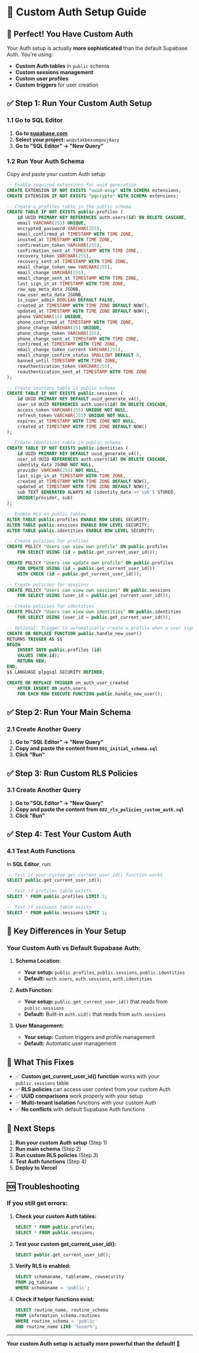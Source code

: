# 🔐 Custom Auth Setup Guide

## 🎯 **Perfect! You Have Custom Auth**

Your Auth setup is actually **more sophisticated** than the default Supabase Auth. You're using:
- **Custom Auth tables** in `public` schema
- **Custom sessions management**
- **Custom user profiles**
- **Custom triggers** for user creation

## ✅ **Step 1: Run Your Custom Auth Setup**

### **1.1 Go to SQL Editor**
1. **Go to [supabase.com](https://supabase.com)**
2. **Select your project:** `wuqvtakbexumqoujdazy`
3. **Go to "SQL Editor" → "New Query"**

### **1.2 Run Your Auth Schema**
Copy and paste your custom Auth setup:

```sql
-- Enable required extensions for uuid generation
CREATE EXTENSION IF NOT EXISTS "uuid-ossp" WITH SCHEMA extensions;
CREATE EXTENSION IF NOT EXISTS "pgcrypto" WITH SCHEMA extensions;

-- Create a profiles table in the public schema
CREATE TABLE IF NOT EXISTS public.profiles (
    id UUID PRIMARY KEY REFERENCES auth.users(id) ON DELETE CASCADE,
    email VARCHAR(255) UNIQUE,
    encrypted_password VARCHAR(255),
    email_confirmed_at TIMESTAMP WITH TIME ZONE,
    invited_at TIMESTAMP WITH TIME ZONE,
    confirmation_token VARCHAR(255),
    confirmation_sent_at TIMESTAMP WITH TIME ZONE,
    recovery_token VARCHAR(255),
    recovery_sent_at TIMESTAMP WITH TIME ZONE,
    email_change_token_new VARCHAR(255),
    email_change VARCHAR(255),
    email_change_sent_at TIMESTAMP WITH TIME ZONE,
    last_sign_in_at TIMESTAMP WITH TIME ZONE,
    raw_app_meta_data JSONB,
    raw_user_meta_data JSONB,
    is_super_admin BOOLEAN DEFAULT FALSE,
    created_at TIMESTAMP WITH TIME ZONE DEFAULT NOW(),
    updated_at TIMESTAMP WITH TIME ZONE DEFAULT NOW(),
    phone VARCHAR(15) UNIQUE,
    phone_confirmed_at TIMESTAMP WITH TIME ZONE,
    phone_change VARCHAR(15) UNIQUE,
    phone_change_token VARCHAR(255),
    phone_change_sent_at TIMESTAMP WITH TIME ZONE,
    confirmed_at TIMESTAMP WITH TIME ZONE,
    email_change_token_current VARCHAR(255),
    email_change_confirm_status SMALLINT DEFAULT 0,
    banned_until TIMESTAMP WITH TIME ZONE,
    reauthentication_token VARCHAR(255),
    reauthentication_sent_at TIMESTAMP WITH TIME ZONE
);

-- Create sessions table in public schema
CREATE TABLE IF NOT EXISTS public.sessions (
    id UUID PRIMARY KEY DEFAULT uuid_generate_v4(),
    user_id UUID REFERENCES auth.users(id) ON DELETE CASCADE,
    access_token VARCHAR(255) UNIQUE NOT NULL,
    refresh_token VARCHAR(255) UNIQUE NOT NULL,
    expires_at TIMESTAMP WITH TIME ZONE NOT NULL,
    created_at TIMESTAMP WITH TIME ZONE DEFAULT NOW()
);

-- Create identities table in public schema
CREATE TABLE IF NOT EXISTS public.identities (
    id UUID PRIMARY KEY DEFAULT uuid_generate_v4(),
    user_id UUID REFERENCES auth.users(id) ON DELETE CASCADE,
    identity_data JSONB NOT NULL,
    provider VARCHAR(255) NOT NULL,
    last_sign_in_at TIMESTAMP WITH TIME ZONE,
    created_at TIMESTAMP WITH TIME ZONE DEFAULT NOW(),
    updated_at TIMESTAMP WITH TIME ZONE DEFAULT NOW(),
    sub TEXT GENERATED ALWAYS AS (identity_data->>'sub') STORED,
    UNIQUE(provider, sub)
);

-- Enable RLS on public tables
ALTER TABLE public.profiles ENABLE ROW LEVEL SECURITY;
ALTER TABLE public.sessions ENABLE ROW LEVEL SECURITY;
ALTER TABLE public.identities ENABLE ROW LEVEL SECURITY;

-- Create policies for profiles
CREATE POLICY "Users can view own profile" ON public.profiles
    FOR SELECT USING (id = public.get_current_user_id());

CREATE POLICY "Users can update own profile" ON public.profiles
    FOR UPDATE USING (id = public.get_current_user_id())
    WITH CHECK (id = public.get_current_user_id());

-- Create policies for sessions
CREATE POLICY "Users can view own sessions" ON public.sessions
    FOR SELECT USING (user_id = public.get_current_user_id());

-- Create policies for identities
CREATE POLICY "Users can view own identities" ON public.identities
    FOR SELECT USING (user_id = public.get_current_user_id());

-- Optional: Trigger to automatically create a profile when a user signs up
CREATE OR REPLACE FUNCTION public.handle_new_user()
RETURNS TRIGGER AS $$
BEGIN
    INSERT INTO public.profiles (id)
    VALUES (NEW.id);
    RETURN NEW;
END;
$$ LANGUAGE plpgsql SECURITY DEFINER;

CREATE OR REPLACE TRIGGER on_auth_user_created
    AFTER INSERT ON auth.users
    FOR EACH ROW EXECUTE FUNCTION public.handle_new_user();
```

## ✅ **Step 2: Run Your Main Schema**

### **2.1 Create Another Query**
1. **Go to "SQL Editor" → "New Query"**
2. **Copy and paste the content from `001_initial_schema.sql`**
3. **Click "Run"**

## ✅ **Step 3: Run Custom RLS Policies**

### **3.1 Create Another Query**
1. **Go to "SQL Editor" → "New Query"**
2. **Copy and paste the content from `002_rls_policies_custom_auth.sql`**
3. **Click "Run"**

## ✅ **Step 4: Test Your Custom Auth**

### **4.1 Test Auth Functions**
In **SQL Editor**, run:

```sql
-- Test if your custom get_current_user_id() function works
SELECT public.get_current_user_id();

-- Test if profiles table exists
SELECT * FROM public.profiles LIMIT 1;

-- Test if sessions table exists
SELECT * FROM public.sessions LIMIT 1;
```

## 🎯 **Key Differences in Your Setup**

### **Your Custom Auth vs Default Supabase Auth:**

1. **Schema Location:**
   - **Your setup:** `public.profiles`, `public.sessions`, `public.identities`
   - **Default:** `auth.users`, `auth.sessions`, `auth.identities`

2. **Auth Function:**
   - **Your setup:** `public.get_current_user_id()` that reads from `public.sessions`
   - **Default:** Built-in `auth.uid()` that reads from `auth.sessions`

3. **User Management:**
   - **Your setup:** Custom triggers and profile management
   - **Default:** Automatic user management

## 🔧 **What This Fixes**

- ✅ **Custom get_current_user_id() function** works with your `public.sessions` table
- ✅ **RLS policies** can access user context from your custom Auth
- ✅ **UUID comparisons** work properly with your setup
- ✅ **Multi-tenant isolation** functions with your custom Auth
- ✅ **No conflicts** with default Supabase Auth functions

## 🚀 **Next Steps**

1. **Run your custom Auth setup** (Step 1)
2. **Run main schema** (Step 2)
3. **Run custom RLS policies** (Step 3)
4. **Test Auth functions** (Step 4)
5. **Deploy to Vercel**

## 🆘 **Troubleshooting**

### **If you still get errors:**

1. **Check your custom Auth tables:**
   ```sql
   SELECT * FROM public.profiles;
   SELECT * FROM public.sessions;
   ```

2. **Test your custom get_current_user_id():**
   ```sql
   SELECT public.get_current_user_id();
   ```

3. **Verify RLS is enabled:**
   ```sql
   SELECT schemaname, tablename, rowsecurity 
   FROM pg_tables 
   WHERE schemaname = 'public';
   ```

4. **Check if helper functions exist:**
   ```sql
   SELECT routine_name, routine_schema 
   FROM information_schema.routines 
   WHERE routine_schema = 'public' 
   AND routine_name LIKE '%user%';
   ```

---

**Your custom Auth setup is actually more powerful than the default! 🚀**
